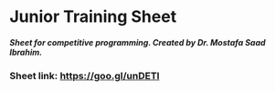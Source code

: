 # Junior Training Sheet
##### Sheet for competitive programming. Created by Dr. Mostafa Saad Ibrahim.
### Sheet link: https://goo.gl/unDETI
